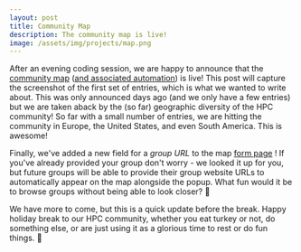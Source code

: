 ```yaml
---
layout: post
title: Community Map
description: The community map is live!
image: /assets/img/projects/map.png
---
```


After an evening coding session, we are happy to announce that the [community map](https://hpc.social/map/)
 ([and associated automation](https://github.com/hpc-social/map)) is live!
This post will capture the screenshot of the first set of entries, which is what
we wanted to write about. This was only announced days ago (and we only have a few entries)
but we are taken aback by the (so far) geographic diversity of the HPC community!
So far with a small number of entries, we are hitting the community in Europe,
the United States, and even South America. This is awesome!

Finally, we've added a new field for a *group URL* to the map [form page](https://hpc.social/projects/map/) ! 
If you've already provided your group don't worry - we looked it up for you, but future groups will
be able to provide their group website URLs to automatically appear on the map
alongside the popup. What fun would it be to browse groups without being able
to look closer? 🤔️

We have more to come, but this is a quick update before the break. Happy
holiday break to our HPC community, whether you eat turkey or not, do something else,
or are just using it as a glorious time to rest or do fun things. 🎉️
